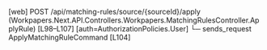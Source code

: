 [web] POST /api/matching-rules/source/{sourceId}/apply  (Workpapers.Next.API.Controllers.Workpapers.MatchingRulesController.ApplyRule)  [L98–L107] [auth=AuthorizationPolicies.User]
  └─ sends_request ApplyMatchingRuleCommand [L104]

